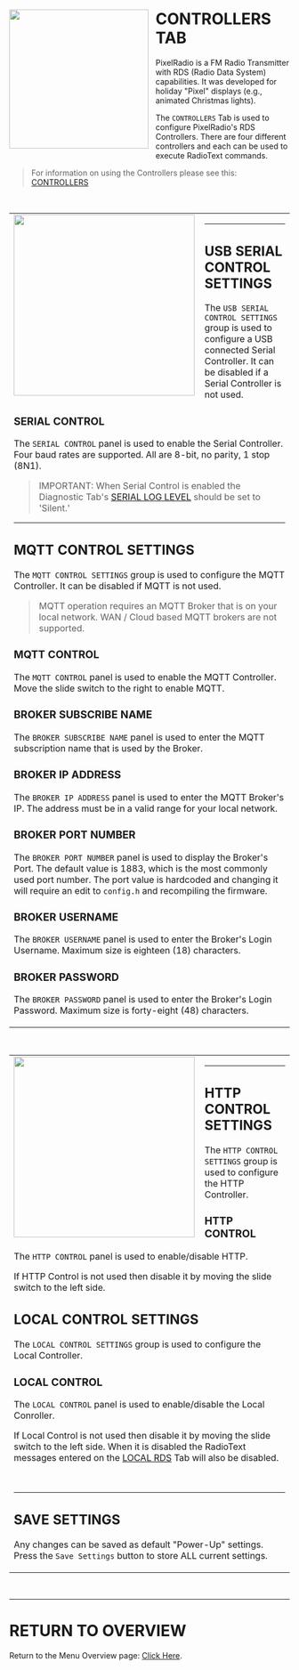 # <img style="padding-right: 10px; padding-bottom: 5px;" align="left" src="../Images/RadioLogo300.gif" width="250">

# CONTROLLERS TAB

PixelRadio is a FM Radio Transmitter with RDS (Radio Data System) capabilities.
It was developed for holiday "Pixel" displays (e.g., animated Christmas lights).

The `CONTROLLERS` Tab is used to configure PixelRadio's RDS Controllers.
There are four different controllers and each can be used to execute RadioText commands.

>For information on using the Controllers please see this: [CONTROLLERS](./Controllers.md)

&nbsp;&nbsp;&nbsp;

<table>
<tr>
<td>

<img style="padding-right: 15px; padding-bottom: 5px;" align="left" src="../Images/controllerTab1_400.png" width="325">

---

## USB SERIAL CONTROL SETTINGS

The `USB SERIAL CONTROL SETTINGS` group is used to configure a USB connected Serial Controller.
It can be disabled if a Serial Controller is not used.

### SERIAL CONTROL

The `SERIAL CONTROL` panel is used to enable the Serial Controller.
Four baud rates are supported. All are 8-bit, no parity, 1 stop (8N1).

> IMPORTANT: When Serial Control is enabled the Diagnostic Tab's [SERIAL LOG LEVEL](./DiagTab.md#code-debugging) should be set to 'Silent.'

---

## MQTT CONTROL SETTINGS

The `MQTT CONTROL SETTINGS` group is used to configure the MQTT Controller.
It can be disabled if MQTT is not used.

>MQTT operation requires an MQTT Broker that is on your local network.
>WAN / Cloud based MQTT brokers are not supported.

### MQTT CONTROL

The `MQTT CONTROL` panel is used to enable the MQTT Controller.
Move the slide switch to the right to enable MQTT.

### BROKER SUBSCRIBE NAME

The `BROKER SUBSCRIBE NAME` panel is used to enter the MQTT subscription name that is used by the Broker.

### BROKER IP ADDRESS

The `BROKER IP ADDRESS` panel is used to enter the MQTT Broker's IP.
The address must be in a valid range for your local network.

### BROKER PORT NUMBER

The `BROKER PORT NUMBER` panel is used to display the Broker's Port.
The default value is 1883, which is the most commonly used port number.
The port value is hardcoded and changing it will require an edit to `config.h` and recompiling the firmware.

### BROKER USERNAME

The `BROKER USERNAME` panel is used to enter the Broker's Login Username.
Maximum size is eighteen (18) characters.

### BROKER PASSWORD

The `BROKER PASSWORD` panel is used to enter the Broker's Login Password.
Maximum size is forty-eight (48) characters.




</td>
</tr>
</table>

&nbsp;&nbsp;&nbsp;

<table>
<tr>
<td>

<img style="padding-right: 15px; padding-bottom: 5px;" align="left" src="../Images/controllerTab2_400.png" width="325">

---

## HTTP CONTROL SETTINGS

The `HTTP CONTROL SETTINGS` group is used to configure the HTTP Controller.

### HTTP CONTROL

The `HTTP CONTROL` panel is used to enable/disable HTTP.

If HTTP Control is not used then disable it by moving the slide switch to the left side.

## LOCAL CONTROL SETTINGS

The `LOCAL CONTROL SETTINGS` group is used to configure the Local Controller.

### LOCAL CONTROL

The `LOCAL CONTROL` panel is used to enable/disable the Local Conroller.

If Local Control is not used then disable it by moving the slide switch to the left side.
When it is disabled the RadioText messages entered on the [LOCAL RDS](./LocalTab.md) Tab will also be disabled.

&nbsp;&nbsp;&nbsp;

---

## SAVE SETTINGS

Any changes can be saved as default "Power-Up" settings.
Press the ``Save Settings`` button to store ALL current settings.

</td>
</tr>
</table>

&nbsp;&nbsp;&nbsp;

---

# RETURN TO OVERVIEW

<span>Return to the Menu Overview page: [Click Here](./Overview.md).</span>
